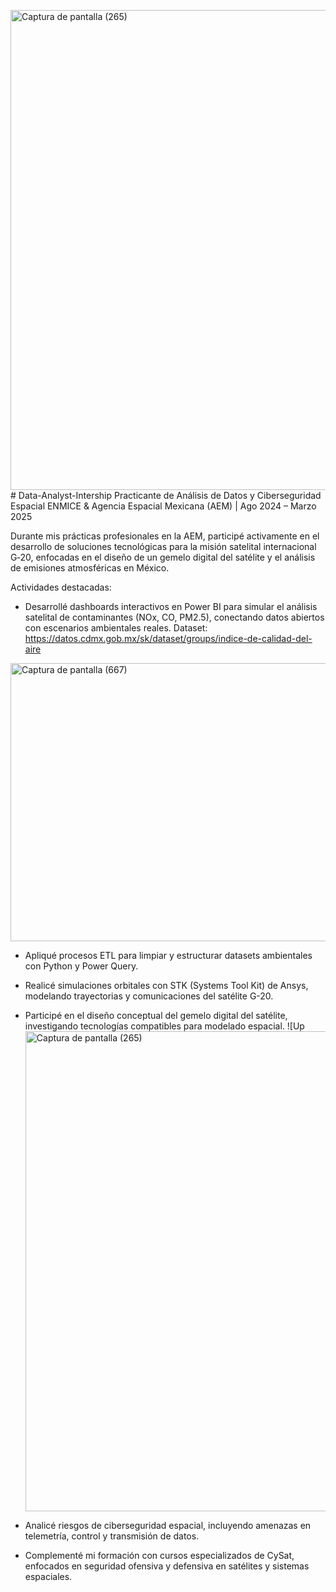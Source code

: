 <img width="1366" height="768" alt="Captura de pantalla (265)" src="https://github.com/user-attachments/assets/c60487ee-7cc6-49c3-bb82-2fa95d40dc76" /># Data-Analyst-Intership
Practicante de Análisis de Datos y Ciberseguridad Espacial
ENMICE & Agencia Espacial Mexicana (AEM) | Ago 2024 – Marzo 2025

Durante mis prácticas profesionales en la AEM, participé activamente en el desarrollo de soluciones tecnológicas para la misión satelital internacional G‑20, enfocadas en el diseño de un gemelo digital del satélite y el análisis de emisiones atmosféricas en México.

Actividades destacadas:

- Desarrollé dashboards interactivos en Power BI para simular el análisis satelital de contaminantes (NOx, CO, PM2.5), conectando datos abiertos con escenarios ambientales reales.
  Dataset: https://datos.cdmx.gob.mx/sk/dataset/groups/indice-de-calidad-del-aire
<img width="850" height="445" alt="Captura de pantalla (667)" src="https://github.com/user-attachments/assets/5f3add51-f20c-4f32-865b-c21fc02b0f1e" />

- Apliqué procesos ETL para limpiar y estructurar datasets ambientales con Python y Power Query.

- Realicé simulaciones orbitales con STK (Systems Tool Kit) de Ansys, modelando trayectorias y comunicaciones del satélite G-20.

- Participé en el diseño conceptual del gemelo digital del satélite, investigando tecnologías compatibles para modelado espacial.
![Up<img width="1366" height="768" alt="Captura de pantalla (265)" src="https://github.com/user-attachments/assets/53a3fd92-cca0-4d1f-9433-46a80c0af6e1" />

- Analicé riesgos de ciberseguridad espacial, incluyendo amenazas en telemetría, control y transmisión de datos.

- Complementé mi formación con cursos especializados de CySat, enfocados en seguridad ofensiva y defensiva en satélites y sistemas espaciales.

